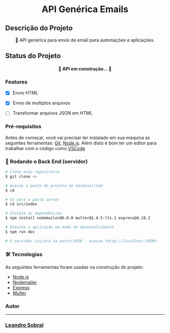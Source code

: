 <h1 align="center">API Genérica Emails</h1>

## Descrição do Projeto

<!-- <h1 align="center">
    <a href="#">🔗 API Genérica</a> -->
</h1>
<p align="center">🚀 API genérica para envio de email para automações e aplicações.</p>


<!-- Tabela de conteúdos
=================
<!--ts-->
   <!-- * [Sobre](#Sobre)
   * [Tabela de Conteudo](#tabela-de-conteudo)
   * [Instalação](#instalacao)
   * [Como usar](#como-usar)
      * [Pre Requisitos](#pre-requisitos)
      * [Local files](#local-files)
      * [Remote files](#remote-files)
      * [Multiple files](#multiple-files)
      * [Combo](#combo)
   * [Tests](#testes)
   * [Tecnologias](#tecnologias) -->
<!-- te --> 





## Status do Projeto

<h4 align="center"> 
	🚧  API em construção...  🚧
</h4>


### Features

- [x] Envio HTML
- [x] Envio de multiplos arquivos
- [ ] Transformar arquivos JSON em HTML


### Pré-requisitos

Antes de começar, você vai precisar ter instalado em sua máquina as seguintes ferramentas:
[Git](https://git-scm.com), [Node.js](https://nodejs.org/en/). 
Além disto é bom ter um editor para trabalhar com o código como [VSCode](https://code.visualstudio.com/)

### 🎲 Rodando o Back End (servidor)

```bash
# Clone este repositório
$ git clone <>

# Acesse a pasta do projeto no terminal/cmd
$ cd  

# Vá para a pasta server
$ cd src/index

# Instale as dependências
$ npm install nodemailer@6.8.0 multer@1.4.5-lts.1 express@4.18.2

# Execute a aplicação em modo de desenvolvimento
$ npm run dev 

# O servidor inciará na porta:3030 - acesse <http://localhost:3030>
```


### 🛠 Tecnologias

As seguintes ferramentas foram usadas na construção do projeto:


- [Node.js](https://nodejs.org/en/)
- [Nodemailer](https://nodemailer.com/about/)
- [Express](https://expressjs.com/pt-br/)
- [Multer](http://expressjs.com/en/resources/middleware/multer.html)



### Autor
---

<!-- <a href="Caminho do nome caso queira ser encontrado">
 <img style="border-radius: 50%;" src="caminho da imagem caso vá pôr" width="100px;" alt=""/> -->
 
 <h3><a href="mailto:?subject=API Generica Email">Leandro Sobral</a></h3>



